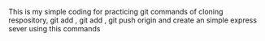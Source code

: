 This is my simple coding for practicing git commands of cloning respository, git add , git add , git push origin and create an simple express sever using this commands